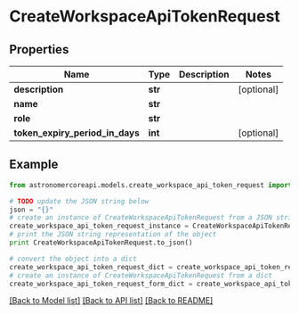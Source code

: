 # CreateWorkspaceApiTokenRequest


## Properties
Name | Type | Description | Notes
------------ | ------------- | ------------- | -------------
**description** | **str** |  | [optional] 
**name** | **str** |  | 
**role** | **str** |  | 
**token_expiry_period_in_days** | **int** |  | [optional] 

## Example

```python
from astronomercoreapi.models.create_workspace_api_token_request import CreateWorkspaceApiTokenRequest

# TODO update the JSON string below
json = "{}"
# create an instance of CreateWorkspaceApiTokenRequest from a JSON string
create_workspace_api_token_request_instance = CreateWorkspaceApiTokenRequest.from_json(json)
# print the JSON string representation of the object
print CreateWorkspaceApiTokenRequest.to_json()

# convert the object into a dict
create_workspace_api_token_request_dict = create_workspace_api_token_request_instance.to_dict()
# create an instance of CreateWorkspaceApiTokenRequest from a dict
create_workspace_api_token_request_form_dict = create_workspace_api_token_request.from_dict(create_workspace_api_token_request_dict)
```
[[Back to Model list]](../README.md#documentation-for-models) [[Back to API list]](../README.md#documentation-for-api-endpoints) [[Back to README]](../README.md)


